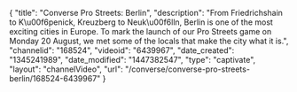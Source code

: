 {
    "title": "Converse Pro Streets: Berlin",
    "description": "From Friedrichshain to K\u00f6penick, Kreuzberg to Neuk\u00f6lln, Berlin is one of the most exciting cities in Europe. To mark the launch of our Pro Streets game on Monday 20 August, we met some of the locals that make the city what it is.",
    "channelid": "168524",
    "videoid": "6439967",
    "date_created": "1345241989",
    "date_modified": "1447382547",
    "type": "captivate",
    "layout": "channelVideo",
    "url": "\/converse\/converse-pro-streets-berlin\/168524-6439967"
}